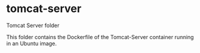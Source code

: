 # tomcat-server
Tomcat Server folder

This folder contains the Dockerfile of the Tomcat-Server container running in an Ubuntu image.

